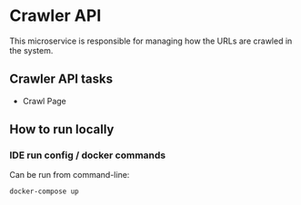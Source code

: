 # Crawler API
This microservice is responsible for managing how the URLs are crawled in the system.

## Crawler API tasks
- Crawl Page

## How to run locally

### IDE run config / docker commands
Can be run from command-line:
```shell script
docker-compose up
```
